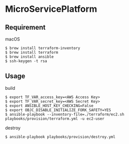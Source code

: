 # MicroServicePlatform

## Requirement

macOS
```
$ brew install terraform-inventory
$ brew install terraform
$ brew install ansible
$ ssh-keygen -t rsa
```

## Usage
build
```
$ export TF_VAR_access_key=<AWS Access Key>
$ export TF_VAR_secret_key=<AWS Secret Key>
$ export ANSIBLE_HOST_KEY_CHECKING=False
$ export OBJC_DISABLE_INITIALIZE_FORK_SAFETY=YES
$ ansible-playbook --inventory-file=./terraform/ec2.sh playbooks/provision/terraform.yml -u ec2-user
```

destroy
```
$ ansible-playbook playbooks/provision/destroy.yml
```
